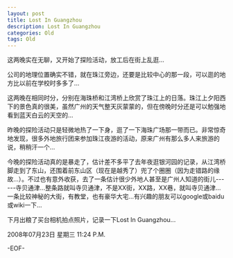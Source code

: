 ```yaml
---
layout: post
title: Lost In Guangzhou
description: Lost In Guangzhou
categories: Old
tags: Old
---
```

这两晚实在无聊，又开始了探险活动，放工后在街上乱逛...  
  
公司的地理位置确实不错，就在珠江旁边，还要是比较中心的那一段，可以逛的地方比以前在学校时多多了...  
  
这两晚在相同时分，分别在海珠桥和江湾桥上欣赏了珠江上的日落。珠江上夕阳西下的景色真的很美，虽然广州的天气整天灰蒙蒙的，但在傍晚时分还是可以勉强地看到蓝天白云的天空的...  
  
昨晚的探险活动只是轻微地热了一下身，逛了一下海珠广场那一带而已。非常惊奇地发现，很多外地旅行团来参加珠江夜游的活动，原来广州有那么多人来旅游的说，稍稍汗一个...  
  
今晚的探险活动真的是暴走了，估计差不多平了去年夜逛银河园的记录，从江湾桥脚走到了东山，还围着前东山区（现在是越秀了）兜了个圈圈（因为走错路的缘故...）。不过也有意外收获，去了一条估计很少外地人甚至是广州人知道的街儿------寺贝通津...整条路就叫寺贝通津，不是XX街，XX路，XX巷，就叫寺贝通津...一条比较神秘的大街，有教堂，也有豪华大宅...有兴趣的朋友可以google或baidu或wiki一下...  
  
下月出粮了买台相机拍点照片，记录一下Lost In Guangzhou...

2008年07月23日 星期三  11:24 P.M.

-EOF-